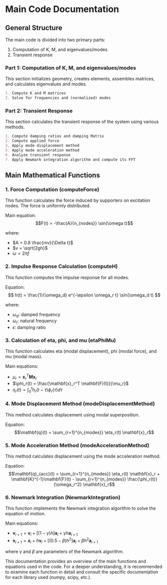 # Main Code Documentation

## General Structure

The main code is divided into two primary parts:

1. Computation of K, M, and eigenvalues/modes
2. Transient response

### Part 1: Computation of K, M, and eigenvalues/modes

This section initializes geometry, creates elements, assembles matrices, and calculates eigenvalues and modes.

```markdown
1. Compute K and M matrices
2. Solve for frequencies and (normalized) modes
```

### Part 2: Transient Response

This section calculates the transient response of the system using various methods.

```markdown
1. Compute damping ratios and damping Matrix
2. Compute applied force
3. Apply mode displacement method
5. Apply mode acceleration method
6. Analyze transient response
7. Apply Newmark integration algorithm and compute its FFT 
```

## Main Mathematical Functions

### 1. Force Computation (computeForce)

This function calculates the force induced by supporters on excitation nodes. The force is uniformly distributed.

Main equation:
$$F(t) = -\frac{A}{n_{nodes}} \sin(\omega t)$$

where:
- $A = 0.8 \frac{mv}{\Delta t}$
- $v = \sqrt{2gh}$
- $\omega = 2\pi f$

### 2. Impulse Response Calculation (computeH)

This function computes the impulse response for all modes.

Equation:
$$ h(t) = \frac{1}{\omega_d} e^{-\epsilon \omega_r t} \sin(\omega_d t) $$

where:
- $\omega_d$: damped frequency
- $\omega_r$: natural frequency
- $\epsilon$: damping ratio

### 3. Calculation of eta, phi, and mu (etaPhiMu)

This function calculates eta (modal displacement), phi (modal force), and mu (modal mass).

Main equations:
- $\mu_r = \mathbf{x}_r^T \mathbf{M} \mathbf{x}_r$
- $\phi_r(t) = \frac{\mathbf{x}_r^T \mathbf{F}(t)}{\mu_r}$
- $\eta_r(t) = \int_0^t h_r(t-\tau) \phi_r(\tau) d\tau$

### 4. Mode Displacement Method (modeDisplacementMethod)

This method calculates displacement using modal superposition.

Equation:
$$\mathbf{q}(t) = \sum_{r=1}^{n_{modes}} \eta_r(t) \mathbf{x}_r$$

### 5. Mode Acceleration Method (modeAccelerationMethod)

This method calculates displacement using the mode acceleration method.

Equation:
$$\mathbf{q}_{acc}(t) = \sum_{r=1}^{n_{modes}} \eta_r(t) \mathbf{x}_r + \mathbf{K}^{-1}\mathbf{F}(t) - \sum_{r=1}^{n_{modes}} \frac{\phi_r(t)}{\omega_r^2} \mathbf{x}_r$$

### 6. Newmark Integration (NewmarkIntegration)

This function implements the Newmark integration algorithm to solve the equation of motion.

Main equations:
- $\mathbf{v}_{i+1} = \mathbf{v}_i + [(1-\gamma)h]\mathbf{a}_i + \gamma h \mathbf{a}_{i+1}$
- $\mathbf{x}_{i+1} = \mathbf{x}_i + h\mathbf{v}_i + [(0.5-\beta)h^2]\mathbf{a}_i + \beta h^2 \mathbf{a}_{i+1}$

where $\gamma$ and $\beta$ are parameters of the Newmark algorithm.

This documentation provides an overview of the main functions and equations used in the code. For a deeper understanding, it is recommended to examine each function in detail and consult the specific documentation for each library used (numpy, scipy, etc.).